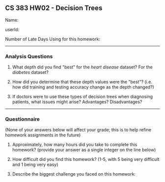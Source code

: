 ## CS 383 HW02 - Decision Trees

Name:

userId:

Number of Late Days Using for this homework:

---

### Analysis Questions

1. What depth did you find "best" for the *heart disease* dataset? For the
*diabetes* dataset?

2. How did you determine that these depth values were the "best"? (i.e. how
  did training and testing accuracy change as the depth changed?)

3. If doctors were to use these types of
decision trees when diagnosing patients, what issues might arise? Advantages? Disadvantages?

---

### Questionnaire

(None of your answers below will affect your grade; this is to help refine homework
assignments in the future)

1. Approximately, how many hours did you take to complete this homework? (provide
  your answer as a single integer on the line below)

2. How difficult did you find this homework? (1-5, with 5 being very difficult and 1
  being very easy)

3. Describe the biggest challenge you faced on this homework:

